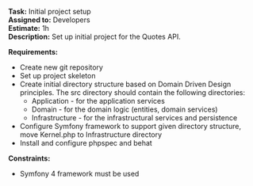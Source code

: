 
**Task:** Initial project setup  
**Assigned to:** Developers  
**Estimate:** 1h  
**Description:** Set up initial project for the Quotes API.  

**Requirements:**
- Create new git repository
- Set up project skeleton 
- Create initial directory structure based on Domain Driven Design principles. The src directory
should contain the following directories:
    - Application - for the application services
    - Domain - for the domain logic (entities, domain services)
    - Infrastructure - for the infrastructural services and persistence
- Configure Symfony framework to support given directory structure, move Kernel.php to Infrastructure
directory
- Install and configure phpspec and behat

**Constraints:**
- Symfony 4 framework must be used